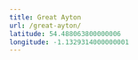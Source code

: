 ```yaml
---
title: Great Ayton
url: /great-ayton/
latitude: 54.488063800000006
longitude: -1.1329314000000001
---
```

